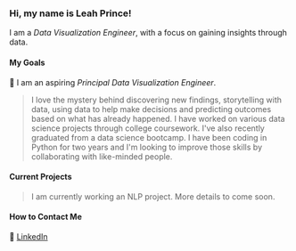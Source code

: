 
<!---
LeahPrince/LeahPrince is a ✨ special ✨ repository because its `README.md` (this file) appears on your GitHub profile.
You can click the Preview link to take a look at your changes.
--->

### Hi, my name is Leah Prince! 
I am a *Data Visualization Engineer*, with a focus on gaining insights through data. 
#### My Goals

:dizzy: I am an aspiring *Principal Data Visualization Engineer*. 
>I love the mystery behind discovering new findings, storytelling with data, using data to help make decisions and predicting outcomes based 
>on what has already happened. 
I have worked on various data science projects through college coursework. I've also recently graduated from a data science bootcamp.
I have been coding in Python for two years and I'm looking to improve those skills by collaborating with like-minded people.

#### Current Projects
>I am currently working an NLP project. More details to come soon.

#### How to Contact Me
:email: [LinkedIn](leah-prince-m-s-a-90a20818b) 
